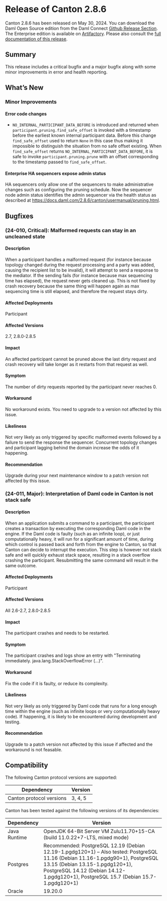 # Release of Canton 2.8.6

Canton 2.8.6 has been released on May 30, 2024. You can download the Daml Open Source edition from the Daml Connect [Github Release Section](https://github.com/digital-asset/daml/releases/tag/v2.8.6). The Enterprise edition is available on [Artifactory](https://digitalasset.jfrog.io/artifactory/canton-enterprise/canton-enterprise-2.8.6.zip).
Please also consult the [full documentation of this release](https://docs.daml.com/2.8.6/canton/about.html).

## Summary

This release includes a critical bugfix and a major bugfix along with some minor improvements in error and health reporting.

## What’s New

### Minor Improvements

#### Error code changes
- `NO_INTERNAL_PARTICIPANT_DATA_BEFORE` is introduced and returned when `participant.pruning.find_safe_offset` is invoked with a timestamp before the earliest
  known internal participant data. Before this change `find_safe_offset` used to return `None` in this case thus making it impossible to distinguish the situation
  from no safe offset existing. When `find_safe_offset` returns `NO_INTERNAL_PARTICIPANT_DATA_BEFORE`, it is safe to invoke `participant.pruning.prune` with
  an offset corresponding to the timestamp passed to `find_safe_offset`.

#### Enterprise HA sequencers expose admin status
HA sequencers only allow one of the sequencers to make administrative changes such as configuring the pruning schedule.
Now the sequencer node admin status identifies the admin sequencer via the health status as described at https://docs.daml.com/2.8.6/canton/usermanual/pruning.html.

## Bugfixes

### (24-010, Critical): Malformed requests can stay in an uncleaned state

#### Description
When a participant handles a malformed request (for instance because topology changed during the request processing and a party was added, causing the recipient list to be invalid), it will attempt to send a response to the mediator. If the sending fails (for instance because max sequencing time has elapsed), the request never gets cleaned up. This is not fixed by crash recovery because the same thing will happen again as max sequencing time is still elapsed, and therefore the request stays dirty.

#### Affected Deployments
Participant

#### Affected Versions
2.7, 2.8.0-2.8.5

#### Impact
An affected participant cannot be pruned above the last dirty request and crash recovery will take longer as it restarts from that request as well.

#### Symptom
The number of dirty requests reported by the participant never reaches 0.

#### Workaround
No workaround exists. You need to upgrade to a version not affected by this issue.

#### Likeliness
Not very likely as only triggered by specific malformed events followed by a failure to send the response the sequencer.
Concurrent topology changes and participant lagging behind the domain increase the odds of it happening.

#### Recommendation
Upgrade during your next maintenance window to a patch version not affected by this issue.

### (24-011, Major): Interpretation of Daml code in Canton is not stack safe

#### Description
When an application submits a command to a participant, the participant creates a transaction by executing the corresponding Daml code in the engine. If the Daml code is faulty (such as an infinite loop), or just computationally heavy, it will run for a significant amount of time, during which control is passed back and forth from the engine to Canton, so that Canton can decide to interrupt the execution. This step is however not stack safe and will quickly exhaust stack space, resulting in a stack overflow crashing the participant. Resubmitting the same command will result in the same outcome.

#### Affected Deployments
Participant

#### Affected Versions
All 2.6-2.7, 2.8.0-2.8.5

#### Impact
The participant crashes and needs to be restarted.

#### Symptom
The participant crashes and logs show an entry with "Terminating immediately. java.lang.StackOverflowError (...)".

#### Workaround
Fix the code if it is faulty, or reduce its complexity.

#### Likeliness
Not very likely as only triggered by Daml code that runs for a long enough time within the engine (such as infinite loops or very computationally heavy code).
If happening, it is likely to be encountered during development and testing.

#### Recommendation
Upgrade to a patch version not affected by this issue if affected and the workaround is not feasable.

## Compatibility

The following Canton protocol versions are supported:

| Dependency                 | Version                    |
|----------------------------|----------------------------|
| Canton protocol versions   | 3, 4, 5          |

Canton has been tested against the following versions of its dependencies:

| Dependency                 | Version                    |
|----------------------------|----------------------------|
| Java Runtime               | OpenJDK 64-Bit Server VM Zulu11.70+15-CA (build 11.0.22+7-LTS, mixed mode)               |
| Postgres                   | Recommended: PostgreSQL 12.19 (Debian 12.19-1.pgdg120+1) – Also tested: PostgreSQL 11.16 (Debian 11.16-1.pgdg90+1), PostgreSQL 13.15 (Debian 13.15-1.pgdg120+1), PostgreSQL 14.12 (Debian 14.12-1.pgdg120+1), PostgreSQL 15.7 (Debian 15.7-1.pgdg120+1)           |
| Oracle                     | 19.20.0             |



